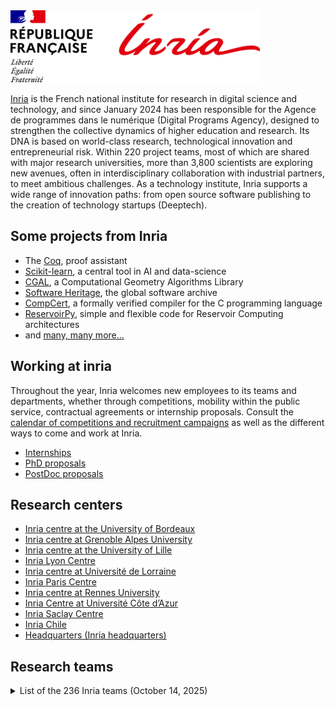<img src="https://raw.githubusercontent.com/INRIA/.github/main/profile/Inria.svg" width="400">

[Inria](https://www.inria.fr/en) is the French national institute for research in digital science and technology, and since January 2024 has been responsible for the Agence de programmes dans le numérique (Digital Programs Agency), designed to strengthen the collective dynamics of higher education and research. Its DNA is based on world-class research, technological innovation and entrepreneurial risk. Within 220 project teams, most of which are shared with major research universities, more than 3,800 scientists are exploring new avenues, often in interdisciplinary collaboration with industrial partners, to meet ambitious challenges. As a technology institute, Inria supports a wide range of innovation paths: from open source software publishing to the creation of technology startups (Deeptech). 

## Some projects from Inria

* The [Coq](https://coq.inria.fr/), proof assistant
* [Scikit-learn](https://scikit-learn.fondation-inria.fr/home/), a central tool in AI and data-science
* [CGAL](https://www.inria.fr/en/open-source-software-library-cgal-computational-geometry), a Computational Geometry Algorithms Library
* [Software Heritage](https://www.inria.fr/en/software-heritage-global-software-archive), the global software archive
* [CompCert](https://www.inria.fr/en/compcert-software-program-receives-prestigious-award), a formally verified compiler for the C programming language
* [ReservoirPy](https://github.com/reservoirpy/reservoirpy), simple and flexible code for Reservoir Computing architectures
* and [many, many more…](https://www.inria.fr/en/research-and-innovation)

## Working at inria

Throughout the year, Inria welcomes new employees to its teams and departments, whether through competitions, mobility within the public service, contractual agreements or internship proposals. Consult the [calendar of competitions and recruitment campaigns](https://www.inria.fr/en/latest-recruitment-news) as well as the different ways to come and work at Inria.

* [Internships](https://jobs.inria.fr/public/classic/en/offres?filtre=stage)
* [PhD proposals](https://jobs.inria.fr/public/classic/en/offres?filtre=doctorants)
* [PostDoc proposals](https://jobs.inria.fr/public/classic/en/offres?filtre=posts-doc)


## Research centers

- [Inria centre at the University of Bordeaux](https://www.inria.fr/en/inria-centre-university-bordeaux)
- [Inria centre at Grenoble Alpes University](https://www.inria.fr/en/inria-centre-university-grenoble-alpes)
- [Inria centre at the University of Lille](https://www.inria.fr/en/inria-centre-university-lille)
- [Inria Lyon Centre](https://www.inria.fr/en/centre-inria-lyon)
- [Inria centre at Université de Lorraine](https://www.inria.fr/en/centre-inria-nancy-grand-est)
- [Inria Paris Centre](https://www.inria.fr/en/centre-inria-de-paris)
- [Inria centre at Rennes University](https://www.inria.fr/en/inria-centre-university-rennes)
- [Inria Centre at Université Côte d’Azur](https://www.inria.fr/en/inria-centre-universite-cote-azur)
- [Inria Saclay Centre](https://www.inria.fr/en/inria-saclay-centre)
- [Inria Chile](https://www.inria.fr/en/inria-chile)
- [Headquarters (Inria headquarters)](https://www.inria.fr/en/inria)
  
## Research teams

<details>

<summary>List of the 236 Inria teams (October 14, 2025)</summary>

- [ABS](https://www.inria.fr/en/abs) - Algorithms - Biology - Structure
- [ACENTAURI](https://www.inria.fr/en/acentauri) - Artificial intelligence and efficient algorithms for autonomus robotics
- [ACUMES](https://www.inria.fr/en/acumes) - Analysis and Control of Unsteady Models for Engineering Sciences
- [AGORA](https://www.inria.fr/en/agora) - Wireless Networks for Digital Cities
- [AIO](https://www.inria.fr/en/aio) - Dependable Networking, Low-Power Wireless and Micro-Robotics
- [AIRSEA](https://www.inria.fr/en/airsea) - Mathematics and computing applied to oceanic and atmospheric flows
- [AISTROSIGHT](https://www.inria.fr/en/aistrosight) - Viewing neuron-astrocyte pharmacology through digital sciences
- [ALMANACH](https://www.inria.fr/en/almanach) - Automatic Language Modelling and Analysis & Computational Humanities
- [ALPINES](https://www.inria.fr/en/alpines) - Algorithms and parallel tools for integrated numerical simulations
- [ANANKE](https://www.inria.fr/en/ananke) - Analysis And Numerics of physical-Knowledge-based Estimation
- [ANGE](https://www.inria.fr/en/ange) - Numerical Analysis, Geophysics and Environment
- [ANGUS](https://www.inria.fr/en/angus) - Adaptive modelling and numerical simulations for governing equations with underlying structures
- [ANTIQUE](https://www.inria.fr/en/antique) - Static Analysis by Abstract Interpretation
- [ARAMIS](https://www.inria.fr/en/aramis) - Algorithms, models and methods for images and signals of the human brain
- [ARCHES](https://www.inria.fr/en/arches) - AI Research for Climate Change and Environmental Sustainability
- [ARGO](https://www.inria.fr/en/argo) - Learning, graphs and distributed optimization
- [AROMATH](https://www.inria.fr/en/aromath) - AlgebRa, geOmetry, Modeling and AlgoriTHms
- [ARTISHAU](https://www.inria.fr/en/artishau) - ARTificial Intelligence: Security, trutHfulness, and AUdit
- [ASCII](https://www.inria.fr/en/ascii) - Analysis of Stochastic Cooperative Intelligent Interactions
- [ASTRA](https://www.inria.fr/en/astra) - Automated and Safe TRAnsportation systems
- [ASTRAL](https://www.inria.fr/en/astral) - Advanced StatisTical infeRence And controL
- [ATLANTIS](https://www.inria.fr/en/atlantis) - modeling and numerical methods for computATionaL wave-mAtter iNteracTIons at the nanoScale
- [AUCTUS](https://www.inria.fr/en/auctus) - Robots for Humans at work
- [AVALON](https://www.inria.fr/en/avalon) - Algorithms and Software Architectures for Distributed and HPC Platforms
- [AVIZ](https://www.inria.fr/en/aviz) - Analysis and VIsualiZation
- [BENAGIL](https://www.inria.fr/en/benagil) - Efficient and safe distributed systems
- [BIOTIC](https://www.inria.fr/en/biotic) - Computational and Theoretical Biology
- [BIOVISION](https://www.inria.fr/en/biovision) - Biologically plausible Integrative mOdels of the Visual system : towards synergIstic Solutions for visually-Impaired people and artificial visiON
- [BIVWAC](https://www.inria.fr/en/bivwac) - Building Immersive Visualizations for Welfare, Awareness, and Comprehension
- [BONUS](https://www.inria.fr/en/bonus) - Big Optimization aNd Ultra-Scale Computing
- [BOOST](https://www.inria.fr/en/boost) - Bio-informed mOnitoring & Optimization for enhanced Sport & healTh
- [BOREAL](https://www.inria.fr/en/boreal) - Knowledge Representation and Rule-Based Languages for Reasoning on Data
- [CAGE](https://www.inria.fr/en/cage) - Control and Geometry
- [CAGIRE](https://www.inria.fr/en/cagire) - Computational AGility for internal flows sImulations and compaRisons with Experiments
- [CALISTO](https://www.inria.fr/en/calisto) - Stochastic Approaches for Complex Flows and Environment
- [CAMBIUM](https://www.inria.fr/en/cambium) - Programming languages: type systems, concurrency, proofs of programs
- [CAMIN](https://www.inria.fr/en/camin) - Control of Artificial Movement & Intuitive Neuroprosthesis
- [CAMUS](https://www.inria.fr/en/camus) - Compilation for multi-processor and multi-core architectures
- [CANARI](https://www.inria.fr/en/canari) - Cryptography ANalysis and ARIthmetic
- [CAPSULE](https://www.inria.fr/en/capsule) - Applied Cryptography and Implementation Security
- [CARAMBA](https://www.inria.fr/en/caramba) - Cryptology, arithmetic : algebraic methods for better algorithms
- [CARDAMOM](https://www.inria.fr/en/cardamom) - Certified Adaptive discRete moDels for robust simulAtions of CoMplex flOws with Moving fronts
- [CARMEN](https://www.inria.fr/en/carmen) - Modélisation et calculs pour l'électrophysiologie cardiaque
- [CASCADE](https://www.inria.fr/en/cascade) - Construction and Analysis of Systems for Confidentiality and Authenticity of Data and Entities
- [CASH](https://www.inria.fr/en/cash) - Compilation and Analyses for Software and Hardware
- [CASTING](https://www.inria.fr/en/casting) - Cancer dynAmicS, adapTation and modelING
- [CASTOR](https://www.inria.fr/en/castor) - Control for plAsma inSTability, Optimization and model Reduction
- [CEDAR](https://www.inria.fr/en/cedar) - Rich Data Exploration at Cloud Scale
- [CELESTE](https://www.inria.fr/en/celeste) - mathematical statistics and learning
- [CHROMA](https://www.inria.fr/en/chroma) - Cooperative and Human-aware Robot Navigation in Dynamic Environments
- [COMBO](https://www.inria.fr/en/combo) - Computer and Biomechanics –> Out-of-the-Lab
- [COMETE](https://www.inria.fr/en/comete) - Privacy, Fairness and Robustness in Information Management
- [COMMEDIA](https://www.inria.fr/en/commedia) - Computational mathematics for bio-medical applications
- [COMPACT](https://www.inria.fr/en/compact) - COMPression of mAssively produCed visual daTa
- [COMPO](https://www.inria.fr/en/compo) - COMPutational pharmacology and clinical Oncology
- [CONCACE](https://www.inria.fr/en/concace) - Numerical and Parallel Composability for High Performance Computing
- [CONVECS](https://www.inria.fr/en/convecs) - Construction of verified concurrent systems
- [COPHY](https://www.inria.fr/en/cophy) - Computation, Cognition and Neurophysiology
- [CORSE](https://www.inria.fr/en/corse) - Compiler Optimization and Run-time SystEms
- [COSMIQ](https://www.inria.fr/en/cosmiq) - Code-based Cryptology, Symmetric Cryptology and Quantum Information
- [CRAFT](https://www.inria.fr/en/craft) - Computational design and fabRicAtion of FuncTional artefacts
- [CRONOS](https://www.inria.fr/en/cronos) - Computational modelling of brain dynamical networks
- [CTRL-A](https://www.inria.fr/en/ctrl) - Control for safe Autonomic computing systems
- [D-DAL](https://www.inria.fr/en/d-dal) - Data : Dynamics Algorithmics and Logics
- [DANCE](https://www.inria.fr/en/dance) - Dynamics and Control of Networks
- [DATAMOVE](https://www.inria.fr/en/datamove) - Data Aware Large Scale Computing
- [DATASHAPE](https://www.inria.fr/en/datashape) - Understanding the shape of data
- [DATAVERS](https://www.inria.fr/en/datavers) - From health Data universe to advances in statistical learning
- [DEDUCTEAM](https://www.inria.fr/en/deducteam) - DEDUCTEAM
- [DEFROST](https://www.inria.fr/en/defrost) - DEFormable Robotics SofTware
- [DEVINE](https://www.inria.fr/index%2ephp/en/devine) - DEpendable distributed systems: formal VerificatIoN made Efficient
- [DIANA](https://www.inria.fr/en/diana) - Design, Implementation and Analysis of Networking Architectures
- [DISCO](https://www.inria.fr/en/disco) - Dynamical Interconnected Systems: Control and Optimization
- [DIVERSE](https://www.inria.fr/en/diverse) - Diversity-centric Software Engineering
- [EDGE](https://www.inria.fr/en/edge) - Extended formulations and Decomposition for Generic optimization problems
- [ELAN](https://www.inria.fr/en/elan) - modELing the Appearance of Nonlinear phenomena
- [EMERAUDE](https://www.inria.fr/en/emeraude) - EMbEdded pRogrammable AUDio systEms
- [EMPENN](https://www.inria.fr/en/empenn) - Neuroimaging: methods and applications
- [EPICURE](https://www.inria.fr/index%2ephp/en/epicure) - Semantic analysis and compilation for secure execution environments
- [EPIMETHEE](https://www.inria.fr/en/epimethee) - Experimental and computational approaches to probe the mind of insects
- [EPIONE](https://www.inria.fr/en/epione) - E-Patient: Images, Data & MOdels for e-MediciNE
- [ERABLE](https://www.inria.fr/en/erable) - European Research team in Algorithms and Biology, formaL and Experimental
- [ERMINE](https://www.inria.fr/en/ermine) - Measuring and Managing Network operation and economics
- [EVERGREEN](https://www.inria.fr/en/evergreen) - Earth obserVation and machine lEarning foR aGRo-Environmental challENges
- [EVREF](https://www.inria.fr/en/evref) - Reflective Evolution of Ever-running Software Systems
- [EX-SITU](https://www.inria.fr/en/ex-situ) - Extreme Situated Interaction
- [FACTAS](https://www.inria.fr/en/factas) - Functional Analysis for ConcepTion and Assessment of Systems
- [FAIRPLAY](https://www.inria.fr/en/fairplay) - Coopetitive AI: Fairness, Privacy, Incentives
- [FLOWERS](https://www.inria.fr/en/flowers) - FLOW in Exploration, leaRning, and diScovery
- [GALLINETTE](https://www.inria.fr/index%2ephp/en/gallinette) - Gallinette: developing a new generation of proof assistants
- [GAMBLE](https://www.inria.fr/en/gamble) - Geometric Algorithms & Models Beyond the Linear & Euclidean realm
- [GAMMAO](https://www.inria.fr/en/gammao) - Adaptive Mesh Generation and Advanced Numerical Methods
- [GENSCALE](https://www.inria.fr/index%2ephp/en/genscale) - Algorithms for Genomic Data: Scalability, Precision and Sustainability
- [GEOMERIX](https://www.inria.fr/en/geomerix) - Geometry-driven Numerics
- [GHOST](https://www.inria.fr/en/ghost) - Games, Mathematical Optimization, and Stochastic Systems
- [GRAPHDECO](https://www.inria.fr/en/graphdeco) - GRAPHics and DEsign with hEterogeneous COntent
- [GREENOWL](https://www.inria.fr/en/greenowl) - Generating RENewable resources by Optimisation of Water Living microorganisms
- [HEKA](https://www.inria.fr/en/heka) - Health data- and model- driven approaches for Knowledge Acquisition
- [HEPHAISTOS](https://www.inria.fr/en/hephaistos) - HExapode, PHysiology, AssISTance and RobOtics
- [HUCEBOT](https://www.inria.fr/en/hucebot) - HUman CEntered roBOTics
- [HYCOMES](https://www.inria.fr/en/hycomes) - Modélisation hybride & conception par contrats pour les systèmes embarqués multi-physiques
- [I4S](https://www.inria.fr/index%2ephp/en/i4s) - Inference for Intelligent Instrumented InfraStructures
- [IDEFIX](https://www.inria.fr/en/idefix) - Inversion of Differential Equations For Imaging and physiX
- [ILDA](https://www.inria.fr/en/ilda) - Interacting with Large Data
- [INBIO](https://www.inria.fr/en/inbio) - Experimental and Computational Methods for Modeling Cellular Processes
- [INOCS](https://www.inria.fr/en/inocs) - INtegrated Optimization with Complex Structure
- [IROKO](https://www.inria.fr/en/iroko) - Data Driven Environmental Sciences
- [KAIROS](https://www.inria.fr/en/kairos) - Multiform Logical Time for Formal Cyber-Physical System Design
- [KERDATA](https://www.inria.fr/en/kerdata) - Enabling the Edge-Cloud-HPC Data Continuum
- [KOPERNIC](https://www.inria.fr/en/kopernic) - Keeping worst case reasoning for different criticalities
- [KRAKOS](https://www.inria.fr/index%2ephp/en/krakos) - Design of performance, robust, secure, flexible, and energy-efficient system software
- [LACODAM](https://www.inria.fr/en/lacodam) - Large scale Collaborative Data Mining
- [LARSEN](https://www.inria.fr/en/larsen) - Lifelong Autonomy and interaction skills for Robots in a Sensing ENvironment
- [LEMON](https://www.inria.fr/en/lemon) - Littoral Environment: M0dels and Numerics
- [LIFEWARE](https://www.inria.fr/en/lifeware) - Computational systems biology and optimization
- [LINKMEDIA](https://www.inria.fr/en/linkmedia) - Creating and exploiting explicit links between multimedia fragments
- [LINKS](https://www.inria.fr/en/links) - Linking Dynamic Data
- [LOKI](https://www.inria.fr/en/loki) - Technology & Knowledge for Interaction
- [LORELEY](https://www.inria.fr/en/loreley) - Large Scale Trustworthy Distributed Collaborative Systems
- [MAASAI](https://www.inria.fr/en/maasai) - Models and Algorithms for Artificial Intelligence
- [MACARON](https://www.inria.fr/en/macaron) - MAChine leARning for Optimized Numerical methods
- [MACBES](https://www.inria.fr/en/macbes) - Modelling And Control of Biological and Ecological Systems
- [MADMAX](https://www.inria.fr/en/madmax) - Moore, Amdahl, Dennard to their MAXimum
- [MAGELLAN](https://www.inria.fr/en/magellan) - Reliable and Responsible Decentralized Computing Infrastructures
- [MAGNET](https://www.inria.fr/en/magnet) - Machine Learning in Information Networks
- [MAKUTU](https://www.inria.fr/en/makutu) - Experimental-based modeling and simulation of wave propagation to characterize geophysical and heliophysical media and to design complex objects
- [MALICE](https://www.inria.fr/en/malice) - MAchine Learning with Integration of surfaCe Engineering knowledge: Theory and Algorithms
- [MALT](https://www.inria.fr/en/malt) - MAchine Learning with Temporal Constraints
- [MANAO](https://www.inria.fr/en/manao) - Melting the frontiers between Light, Shape and Matter
- [MARACAS](https://www.inria.fr/en/maracas) - Models and Algorithms for Reliable Communication Systems
- [MARIANNE](https://www.inria.fr/en/marianne) - Models and data for computational argumentatIon in natural language
- [MATHERIALS](https://www.inria.fr/en/matherials) - MATHematics for MatERIALS
- [MATHEXP](https://www.inria.fr/en/mathexp) - Computer algebra, experimental mathematics, and interactions
- [MATHNET](https://www.inria.fr/en/mathnet) - Probability and Dynamics of Geometric Networks
- [MATHNEURO](https://www.inria.fr/en/mathneuro) - Mathematics for Neuroscience
- [MAVERICK](https://www.inria.fr/en/maverick) - Models and Algorithms for Visualization and Rendering
- [MEGAVOLT](https://www.inria.fr/en/megavolt) - MachinE learninG And eVOLution equaTions
- [MEMPHIS](https://www.inria.fr/en/memphis) - Modeling Enablers for Multi-PHysics and InteractionS
- [MERGE](https://www.inria.fr/en/merge) - Mathematics for Evolution, Reproduction, Growth and Emergence
- [MFX](https://www.inria.fr/en/mfx) - Matter from Graphics
- [MICROCOSME](https://www.inria.fr/en/microcosme) - Analysis, engineering, and control of microorganisms
- [MIMESIS](https://www.inria.fr/en/mimesis) - Computational Anatomy and Simulation for Medicine
- [MIMOVE](https://www.inria.fr/en/mimove) - Middleware on the Move
- [MIND](https://www.inria.fr/en/mind) - Models and Inference for Neuroimaging Data
- [MINGUS](https://www.inria.fr/en/mingus) - MultI-scale Numerical Geometric Schemes
- [MNEMOSYNE](https://www.inria.fr/en/mnemosyne) - Mnemonic Synergy
- [MOCQUA](https://www.inria.fr/en/mocqua) - Designing the Future of Computational Models
- [MOEX](https://www.inria.fr/en/moex) - Evolving Knowledge
- [MOKAPLAN](https://www.inria.fr/en/mokaplan) - Advances in Numerical Calculus of Variations
- [MONC](https://www.inria.fr/en/monc) - Mathematical modeling for Oncology
- [MORPHEO](https://www.inria.fr/en/morpheo) - Capture and Analysis of Shapes in Motion
- [MOSAIC](https://www.inria.fr/en/mosaic) - MOrphogenesis Simulation and Analysis In siliCo
- [MULTISPEECH](https://www.inria.fr/en/multispeech) - Multimodal Speech in Interaction
- [MUSCA](https://www.inria.fr/en/musca) - MUltiSCAle population dynamics for physiological systems
- [MUSCLEES](https://www.inria.fr/en/musclees) - Mathematical Understanding across Scales of Complex Living Ecosystems with Emerging Structures
- [MUSICS](https://www.inria.fr/en/musics) - MUltiScale Interacting Cell Systems
- [NECTARINE](https://www.inria.fr/en/nectarine) - Neurmodulation using pharmacological and digital medicines
- [NEO](https://www.inria.fr/en/neo) - Network Engineering and Operations
- [NERV](https://www.inria.fr/en/nerv) - Systems neuroengineering to model and interface brain networks
- [OCKHAM](https://www.inria.fr/en/ockham) - Optimization, pHysical Knowledge, Algorithms and Models
- [ODYSSEY](https://www.inria.fr/en/odyssey) - Ocean DYnamicS obSErvation analYsis
- [OLAS](https://www.inria.fr/en/olas) - Operational, Logical, and Algebraic foundations for Software systems
- [OPIS](https://www.inria.fr/en/opis) - OPtImization for large Scale biomedical data
- [OURAGAN](https://www.inria.fr/en/ouragan) - Tools for resolutions in algebra, geometry and their applications
- [PACAP](https://www.inria.fr/en/pacap) - Pushing Architecture and Compilation for Application Performance
- [PARADYSE](https://www.inria.fr/en/paradyse) - PARticles And DYnamical SystEms
- [PARKAS](https://www.inria.fr/en/parkas) - Synchronous Kahn parallelism
- [PARMA](https://www.inria.fr/en/parma) - Particle methods using Monge-Ampère
- [PARTOUT](https://www.inria.fr/en/partout) - Proof Automation and RepresenTation: a fOundation of compUtation and deducTion
- [PASCALINE](https://www.inria.fr/en/pascaline) - Computer Arithmetic, Computer Algebra and Formal Verification
- [PASTA](https://www.inria.fr/en/pasta) - Space-time random processes and applications
- [PESTO](https://www.inria.fr/en/pesto) - Proof techniques for security protocols
- [PETRUS](https://www.inria.fr/en/petrus) - PErsonal & TRUSted cloud
- [PETSCRAFT](https://www.inria.fr/en/petscraft) - Crafting Explicable and Efficient Privacy-Enhancing Technologies
- [PHIQUS](https://www.inria.fr/en/phiqus) - Computational, Distributed and Simulation problems in Quantum Science
- [PICUBE](https://www.inria.fr/en/picube) - Proof assistants at the heart of mathematical reasoning
- [PIRAT](https://www.inria.fr/en/pirat) - Protection of Information and Resistance to ATtacks
- [PLATON](https://www.inria.fr/en/platon) - Uncertainty Quantification in Scientific Computing and Engineering
- [PLEIADE](https://www.inria.fr/en/pleiade) - Patterns of diversity and networks of function
- [POEMS](https://www.inria.fr/en/poems) - Wave propagation: mathematical analysis and simulation
- [POLARIS](https://www.inria.fr/en/polaris) - Performance analysis and Optimization of LARge Infrastructures and Systems
- [POTIOC](https://www.inria.fr/en/potioc) - Novel Multimodal Interactions for a Stimulating User Experience
- [PREMEDICAL](https://www.inria.fr/en/premedical) - Precision Medicine by Data Integration and Causal Learning
- [PRIVATICS](https://www.inria.fr/en/privatics) - Privacy Models, Architectures and Tools for the Information Society
- [QINFO](https://www.inria.fr/en/qinfo) - Optimal Information Processing with Quantum Devices
- [QUACS](https://www.inria.fr/en/quacs) - Quantum Computation Structures
- [QUANTIC](https://www.inria.fr/en/quantic) - QUANTum Information Circuits
- [QURIOSITY](https://www.inria.fr/en/quriosity) - Quantum Information Processing and Communication
- [RAINBOW](https://www.inria.fr/en/rainbow) - Sensor-based Robotics and Human Interaction
- [RANDOPT](https://www.inria.fr/index%2ephp/en/randopt) - Randomized Optimization
- [RAPSODI](https://www.inria.fr/index%2ephp/en/rapsodi) - Reliable numerical approximations of dissipative systems
- [RESIST](https://www.inria.fr/en/resist) - Resilience and elasticity for security and scalability of dynamic networked systems
- [ROBOTLEARN](https://www.inria.fr/en/robotlearn) - Learning, perception and control for social robots
- [ROMA](https://www.inria.fr/en/roma) - Optimisation des ressources : modèles, algorithmes et ordonnancement
- [SAIRPICO](https://www.inria.fr/en/sairpico) - Space-time imaging, artificial intelligence and computing for cellular and chemical biology
- [SCOOL](https://www.inria.fr/en/scool) - Sequential decision making under uncertainty problem
- [SEAMLESS](https://www.inria.fr/en/seamless) - Seamless interaction and collaboration through the reality-virtuality continuum
- [SEMIS](https://www.inria.fr/en/semis) - Sciences, Environments, Information, Societies
- [SERENA](https://www.inria.fr/en/serena) - Simulation for the Environment: Reliable and Efficient Numerical Algorithms
- [SIERRA](https://www.inria.fr/en/sierra) - Machine Learning and Optimisation
- [SIMBA](https://www.inria.fr/en/simba) - Statistical Inference and Modeling for Biological Applications
- [SIMBIOTX](https://www.inria.fr/en/simbiotx) - SImulations in Medicine, BIOtechnology and ToXicology of multicellular systems
- [SIMSMART](https://www.inria.fr/en/simsmart) - SIMulating Stochastic Models with pARTicles
- [SISTM](https://www.inria.fr/en/sistm) - Statistics In System biology and Translational Medicine
- [SODA](https://www.inria.fr/en/soda) - Computational and mathematical methods to understand health and society with data
- [SPADES](https://www.inria.fr/en/spades) - Sound Programming of Adaptive Dependable Embedded Systems
- [SPHINX](https://www.inria.fr/en/sphinx) - Heterogeneous Systems: Inverse Problems, Control and Stabilization, Simulation
- [SPIRALS](https://www.inria.fr/en/spirals) - Self-adaptation for distributed services and large software systems
- [SPLITS](https://www.inria.fr/en/splits) - Secure Programming Languages & Tools for Security
- [STACK](https://www.inria.fr/en/stack) - Software Stack for Massively Geo-Distributed Infrastructures
- [STAMP](https://www.inria.fr/en/stamp) - Safety Techniques based on Formalized Mathematical Proofs
- [STARS](https://www.inria.fr/en/stars) - Spatio-Temporal Activity Recognition of Social interactions
- [STATIFY](https://www.inria.fr/en/statify) - Bayesian and extreme value statistical models for structured and high dimensional data
- [STEEP](https://www.inria.fr/en/steep) - Sustainability transition, environment, economy and local policy
- [STORM](https://www.inria.fr/en/storm) - STatic Optimizations, Runtime Methods
- [SUSHI](https://www.inria.fr/en/sushi) - SecUrity at the Software-Hardware Interface
- [SYCOMORES](https://www.inria.fr/en/sycomores) - Symbolic analysis and Component-based design for Modular Real-Time Embedded Systems
- [TADAAM](https://www.inria.fr/en/tadaam) - Topology-aware system-scale data management for high-performance computing
- [TANGRAM](https://www.inria.fr/en/tangram) - Visual Registration with Physically Coherent Models
- [TARAN](https://www.inria.fr/en/taran) - Domain-Specific Computers in the Post Moore’s Law Era
- [TAU](https://www.inria.fr/en/tau) - TAckling the Underspecified
- [THOTH](https://www.inria.fr/en/thoth) - Learning visual models from large-scale data
- [TITANE](https://www.inria.fr/en/titane) - Geometric Modeling of 3D Environments
- [TOCCATA](https://www.inria.fr/en/toccata) - Certified Programs, Certified Tools, Certified Floating-Point Computations
- [TOPAL](https://www.inria.fr/en/topal) - Tools and Optimization for high Performance Applications and Learning
- [TRIBE](https://www.inria.fr/en/tribe) - inTeRnet BEyond the usual
- [TRIPOP](https://www.inria.fr/en/tripop) - Modeling, Simulation and Control of Nonsmooth Dynamical Systems
- [TROPICAL](https://www.inria.fr/en/tropical) - Tropical methods: structures, algorithms and interactions
- [TYREX](https://www.inria.fr/en/tyrex) - Types and Reasoning for the Web
- [VALDA](https://www.inria.fr/en/valda) - Value from Data
- [VALSE](https://www.inria.fr/en/valse) - Finite-time control and estimation for distributed systems
- [VIRTUS](https://www.inria.fr/en/virtus) - The VIrtual Us
- [WHISPER](https://www.inria.fr/en/whisper) - Well Honed Infrastructure Software for Programming Environments and Runtimes
- [WIDE](https://www.inria.fr/en/wide) - the World Is Distributed Exploring the tension between scale and coordination
- [WILLOW](https://www.inria.fr/en/willow) - Embodied computer vision
- [WIMMICS](https://www.inria.fr/en/wimmics) - Web-Instrumented huMan-Machine Interactions, Communities and Semantics
</details>
